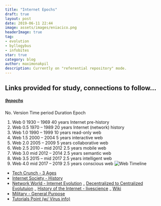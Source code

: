 ```yaml
---
title: "Internet Epochs"
draft: true
layout: post
date: 2019-06-11 22:44
image: assets/images/eniacico.png
headerImage: true
tag:
- evolution
- byllogybus
- infobites
star: true
category: blog
author: maximonakpil
description: Currently on "referential repository" mode.
---
```


Links provided for study, connections to follow...
----
##### [9epochs](https://www.web3.lu/divide-the-web-timeline-in-nine-epochs/)
No.	  Version	  Time period	    Duration	 Epoch
1.	 Web 0	    1930 – 1969	    40 years	 Internet pre-history
2.	 Web 0.5	  1970 – 1989	    20 years	 Internet (network) history
3.	 Web 1.0	  1990 – 1999	    10 years	 read-only web
4.	 Web 1.5	  2000 – 2004	    5 years	   interactive web
5.	 Web 2.0	  2005 – 2009	    5 years	   collaborative web
6.	 Web 2.5	  2010 – mid 2012	2.5 years	 mobile web
7.	 Web 3.0	  mid 2012 – 2014	2.5 years	 semantic web
8.	 Web 3.5	  2015 – mid 2017	2.5 years	 intelligent web
9.	 Web 4.0	  mid 2017 – 2019	2.5 years	 conscious web
![Web Timeline](http://www.web3.lu/wp-content/uploads/2013/07/web_timeline.jpg)

- [Tech Crunch - 3 Ages](https://techcrunch.com/2016/06/23/the-three-ages-of-digital/)
- [Internet Society - History](https://www.internetsociety.org/internet/history-internet/brief-history-internet/)
- [Network World - Internet Evolution](https://www.networkworld.com/article/2870267/the-evolution-of-the-internet.html)
_ [Decentralized to Centralized Evolutuion](https://hackernoon.com/the-evolution-of-the-internet-from-decentralized-to-centralized-3e2fa65898f5)
_ [History of the Internet - livescience](https://www.livescience.com/20727-internet-history.html)
_ [Wiki](https://en.wikipedia.org/wiki/History_of_the_Internet)
- [Military - General Purpose](https://www.tandfonline.com/doi/full/10.1080/23738871.2016.1157619)
- [Tutorials Point (w/ Virus info)](https://www.tutorialspoint.com/internet_technologies/internet_overview.htm)
